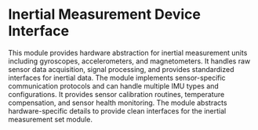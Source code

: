 # Inertial Measurement Device Interface

This module provides hardware abstraction for inertial measurement units including gyroscopes, accelerometers, and magnetometers. It handles raw sensor data acquisition, signal processing, and provides standardized interfaces for inertial data. The module implements sensor-specific communication protocols and can handle multiple IMU types and configurations. It provides sensor calibration routines, temperature compensation, and sensor health monitoring. The module abstracts hardware-specific details to provide clean interfaces for the inertial measurement set module.
